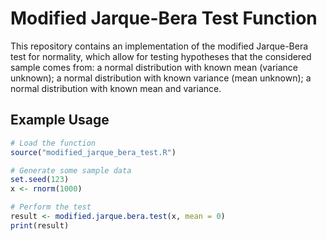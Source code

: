 # Modified Jarque-Bera Test Function

This repository contains an implementation of the modified Jarque-Bera test for normality, which allow for testing hypotheses that
the considered sample comes from: a normal distribution with known mean (variance unknown);
a normal distribution with known variance (mean unknown); a normal distribution with known
mean and variance.

## Example Usage

```r
# Load the function
source("modified_jarque_bera_test.R")

# Generate some sample data
set.seed(123)
x <- rnorm(1000)

# Perform the test
result <- modified.jarque.bera.test(x, mean = 0)
print(result)
